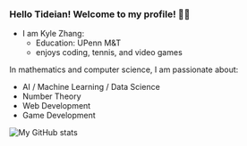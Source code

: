 ### Hello Tideian! Welcome to my profile! 🌊👋

<!--
**RiptideStar/RiptideStar** is a ✨ _special_ ✨ repository because its `README.md` (this file) appears on your GitHub profile.

Here are some ideas to get you started:

- 🔭 I’m currently working on ...
- 🌱 I’m currently learning ...
- 👯 I’m looking to collaborate on ...
- 🤔 I’m looking for help with ...
- 💬 Ask me about ...
- 📫 How to reach me: ...
- 😄 Pronouns: ...
- ⚡ Fun fact: ...
-->
- I am Kyle Zhang: 
  - Education: UPenn M&T
  - enjoys coding, tennis, and video games

In mathematics and computer science, I am passionate about:
  - AI / Machine Learning / Data Science
  - Number Theory
  - Web Development
  - Game Development

![My GitHub stats](https://github-readme-stats.vercel.app/api?username=RiptideStar&show_icons=true&theme=prussian)
